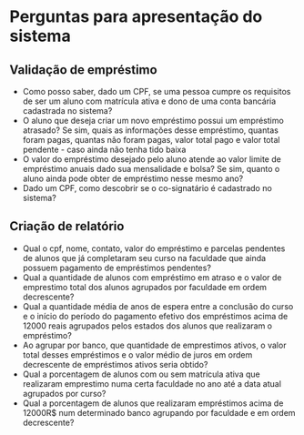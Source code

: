 # Perguntas para apresentação do sistema

## Validação de empréstimo
- Como posso saber, dado um CPF, se uma pessoa cumpre os requisitos de ser um aluno com matrícula ativa e dono de uma conta bancária cadastrada no sistema?
- O aluno que deseja criar um novo empréstimo possui um empréstimo atrasado? Se sim, quais as informações desse empréstimo, quantas foram pagas, quantas não foram pagas, valor total pago e valor total pendente - caso ainda não tenha tido baixa
- O valor do empréstimo desejado pelo aluno atende ao valor limite de empréstimo anuais dado sua mensalidade e bolsa? Se sim, quanto o  aluno ainda pode obter de empréstimo nesse mesmo ano?
- Dado um CPF, como descobrir se o co-signatário é cadastrado no sistema?

## Criação de relatório
- Qual o cpf, nome, contato, valor do empréstimo e parcelas pendentes de alunos que já completaram seu curso na faculdade que ainda possuem pagamento de empréstimos pendentes?
- Qual a quantidade de alunos com empréstimo em atraso e o valor de emprestimo total dos alunos agrupados por faculdade em ordem decrescente?
- Qual a quantidade média de anos de espera entre a conclusão do curso e o início do período do pagamento efetivo dos empréstimos acima de 12000 reais agrupados pelos estados dos alunos que realizaram o empréstimo?
- Ao agrupar por banco, que quantidade de emprestimos ativos, o valor total desses empréstimos e o valor médio de juros em ordem decrescente de empréstimos ativos seria obtido?
- Qual a porcentagem de alunos com ou sem matrícula ativa que realizaram emprestimo numa certa faculdade no ano até a data atual agrupados por curso?
- Qual a porcentagem de alunos que realizaram empréstimos acima de 12000R$ num determinado banco agrupando por faculdade e em ordem decrescente?

